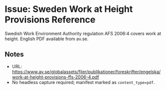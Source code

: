 # Issue: Sweden Work at Height Provisions Reference

Swedish Work Environment Authority regulation AFS 2006:4 covers work at height. English PDF available
from av.se.

## Notes
- URL: https://www.av.se/globalassets/filer/publikationer/foreskrifter/engelska/work-at-height-provisions-ffs-2006-4.pdf
- No headless capture required; manifest marked as `content_type=pdf`.
